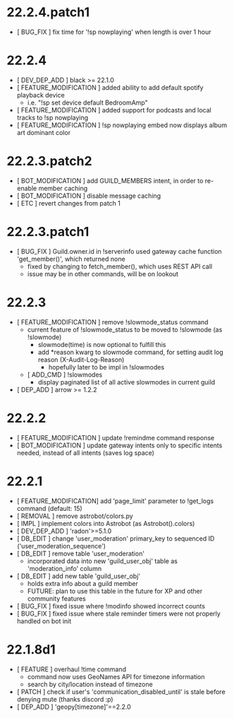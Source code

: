 # 22.2.4.patch1
- [ BUG_FIX ] fix time for '!sp nowplaying' when length is over 1 hour

# 22.2.4
- [ DEV_DEP_ADD ] black >= 22.1.0
- [ FEATURE_MODIFICATION ] added ability to add default spotify playback device
    - i.e. "!sp set device default BedroomAmp"
- [ FEATURE_MODIFICATION ] added support for podcasts and local tracks to !sp nowplaying
- [ FEATURE_MODIFICATION ] !sp nowplaying embed now displays album art dominant color

# 22.2.3.patch2
- [ BOT_MODIFICATION ] add GUILD_MEMBERS intent, in order to re-enable member caching
- [ BOT_MODIFICATION ] disable message caching
- [ ETC ] revert changes from patch 1

# 22.2.3.patch1
- [ BUG_FIX ] Guild.owner.id in !serverinfo used gateway cache function 'get_member()', which returned none
    - fixed by changing to fetch_member(), which uses REST API call
    - issue may be in other commands, will be on lookout

# 22.2.3
- [ FEATURE_MODIFICATION ] remove !slowmode_status command
    - current feature of !slowmode_status to be moved to !slowmode (as !slowmode)
        - slowmode(time) is now optional to fulfill this
        - add *reason kwarg to slowmode command, for setting audit log reason (X-Audit-Log-Reason)
            - hopefully later to be impl in !slowmodes
    - [ ADD_CMD ] !slowmodes
        - display paginated list of all active slowmodes in current guild
- [ DEP_ADD ] arrow >= 1.2.2

# 22.2.2
- [ FEATURE_MODIFICATION ] update !remindme command response
- [ BOT_MODIFICATION ] update gateway intents only to specific intents needed, instead of all intents (saves log space)

# 22.2.1
- [ FEATURE_MODIFICATION] add 'page_limit' parameter to !get_logs command (default: 15)  
- [ REMOVAL ] remove astrobot/colors.py
- [ IMPL ] implement colors into Astrobot (as Astrobot().colors)
- [ DEV_DEP_ADD ] 'radon'>=5.1.0
- [ DB_EDIT ] change 'user_moderation' primary_key to sequenced ID ('user_moderation_sequence')
- [ DB_EDIT ] remove table 'user_moderation'
    - incorporated data into new 'guild_user_obj' table as 'moderation_info' column
- [ DB_EDIT ] add new table 'guild_user_obj'
    - holds extra info about a guild member
    - FUTURE: plan to use this table in the future for XP and other community features
- [ BUG_FIX ] fixed issue where !modinfo showed incorrect counts
- [ BUG_FIX ] fixed issue where stale reminder timers were not properly handled on bot init

# 22.1.8d1
- [ FEATURE ] overhaul !time command
    - command now uses GeoNames API for timezone information
    - search by city/location instead of timezone
- [ PATCH ] check if user's 'communication_disabled_until' is stale before denying mute (thanks discord :p)
- [ DEP_ADD ] 'geopy[timezone]'==2.2.0
